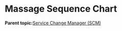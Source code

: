 # Massage Sequence Chart

**Parent topic:**[Service Change Manager \(SCM\)](GUID-7F62C769-0357-47B0-BD0D-3946CF46D4EA.md)

